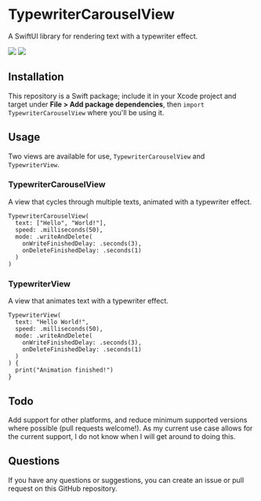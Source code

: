# TypewriterCarouselView
A SwiftUI library for rendering text with a typewriter effect.

<p>
  <img src="https://img.shields.io/badge/iOS-13.0+-blue.svg" />
  <img src="https://img.shields.io/badge/-SwiftUI-red.svg" />
</p>

## Installation
This repository is a Swift package; include it in your Xcode project and target under **File > Add package dependencies**, 
then `import TypewriterCarouselView` where you'll be using it.

## Usage
Two views are available for use, `TypewriterCarouselView` and `TypewriterView`.

### TypewriterCarouselView
A view that cycles through multiple texts, animated with a typewriter effect.

```
TypewriterCarouselView(
  text: ["Hello", "World!"],
  speed: .milliseconds(50),
  mode: .writeAndDelete(
    onWriteFinishedDelay: .seconds(3),
    onDeleteFinishedDelay: .seconds(1)
  )
)
```

### TypewriterView
A view that animates text with a typewriter effect.

```
TypewriterView(
  text: "Hello World!",
  speed: .milliseconds(50),
  mode: .writeAndDelete(
    onWriteFinishedDelay: .seconds(3),
    onDeleteFinishedDelay: .seconds(1)
  )
) {
  print("Animation finished!")
}
```

## Todo
Add support for other platforms, and reduce minimum supported versions where possible (pull requests welcome!).
As my current use case allows for the current support, I do not know when I will get around to doing this.

## Questions
If you have any questions or suggestions, you can create an issue or pull request on this GitHub repository.
